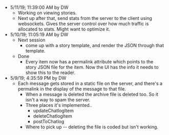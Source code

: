 * 5/11/19; 11:39:00 AM by DW
   * Working on viewing stories. 
   * Next up after that, send stats from the server to the client using websockets. Gives the server control over how much traffic is allocated to stats. Might want to optimize it. 
* 5/10/19; 11:05:19 AM by DW
   * Next session
      * come up with a story template, and render the JSON through that template.
   * Done
      * Every item now has a permalink attribute which points to the story JSON file for the item. Now the UI has the info it needs to show this to the reader. 
* 5/9/19; 4:35:59 PM by DW
   * Each message gets stored in a static file on the server, and there's a permalink in the display of the message to that file.
      * When a message is deleted the archive file is deleted too. So it isn't a way to spam the server. 
      * Three places it's implemented..
         * updateChatlogItem
         * deleteChatlogItem
         * postToChatlog
      * Where to pick up -- deleting the file is coded but isn't working.
